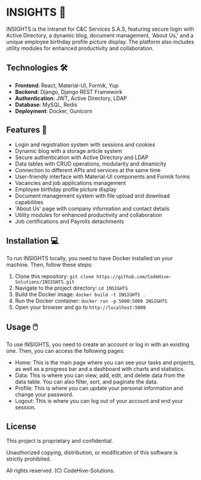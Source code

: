 # INSIGHTS 🚀

INSIGHTS is the intranet for C&C Services S.A.S, featuring secure login with Active Directory, a dynamic blog, document management, 'About Us,' and a unique employee birthday profile picture display. The platform also includes utility modules for enhanced productivity and collaboration.

## Technologies 🛠

-   **Frontend**: React, Material-UI, Formik, Yup
-   **Backend**: Django, Django REST Framework
-   **Authentication**: JWT, Active Directory, LDAP
-   **Database**: MySQL, Redis
-   **Deployment**: Docker, Gunicorn

## Features 🌟

-   Login and registration system with sessions and cookies
-   Dynamic blog with a storage article system
-   Secure authentication with Active Directory and LDAP
-   Data tables with CRUD operations, modularity and dinamicity
-   Connection to different APIs and services at the same time
-   User-friendly interface with Material-UI components and Formik forms
-   Vacancies and job applications management
-   Employee birthday profile picture display
-   Document management system with file upload and download capabilities
-   'About Us' page with company information and contact details
-   Utility modules for enhanced productivity and collaboration
-   Job certifications and Payrolls detachments

## Installation 💻

To run INSIGHTS locally, you need to have Docker installed on your machine. Then, follow these steps:

1. Clone this repository: `git clone https://github.com/CodeHive-Solutions/INSIGHTS.git`
2. Navigate to the project directory: `cd INSIGHTS`
3. Build the Docker image: `docker build -t INSIGHTS .`
4. Run the Docker container: `docker run -p 5000:5000 INSIGHTS`
5. Open your browser and go to `http://localhost:5000`

## Usage 🖱️

To use INSIGHTS, you need to create an account or log in with an existing one. Then, you can access the following pages:

-   Home: This is the main page where you can see your tasks and projects, as well as a progress bar and a dashboard with charts and statistics.
-   Data: This is where you can view, add, edit, and delete data from the data table. You can also filter, sort, and paginate the data.
-   Profile: This is where you can update your personal information and change your password.
-   Logout: This is where you can log out of your account and end your session.

## License

This project is proprietary and confidential.

Unauthorized copying, distribution, or modification of this software is strictly prohibited.

All rights reserved. (C) CodeHive-Solutions.
